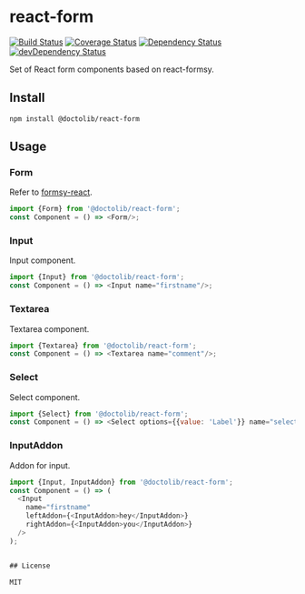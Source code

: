 # react-form
[![Build Status](https://travis-ci.org/doctolib/react-form.svg?branch=master)](https://travis-ci.org/doctolib/react-form)
[![Coverage Status](https://coveralls.io/repos/doctolib/react-form/badge.svg?branch=master&service=github)](https://coveralls.io/github/doctolib/react-form?branch=master)
[![Dependency Status](https://david-dm.org/doctolib/react-form.svg?theme=shields.io)](https://david-dm.org/doctolib/react-form)
[![devDependency Status](https://david-dm.org/doctolib/react-form/dev-status.svg?theme=shields.io)](https://david-dm.org/doctolib/react-form#info=devDependencies)

Set of React form components based on react-formsy.

## Install

```
npm install @doctolib/react-form
```

## Usage

### Form

Refer to [formsy-react](https://github.com/christianalfoni/formsy-react#how-to-use).

```js
import {Form} from '@doctolib/react-form';
const Component = () => <Form/>;
```

### Input

Input component.

```js
import {Input} from '@doctolib/react-form';
const Component = () => <Input name="firstname"/>;
```

### Textarea

Textarea component.

```js
import {Textarea} from '@doctolib/react-form';
const Component = () => <Textarea name="comment"/>;
```

### Select

Select component.

```js
import {Select} from '@doctolib/react-form';
const Component = () => <Select options={{value: 'Label'}} name="select"/>;
```

### InputAddon

Addon for input.

```js
import {Input, InputAddon} from '@doctolib/react-form';
const Component = () => (
  <Input
    name="firstname"
    leftAddon={<InputAddon>hey</InputAddon>}
    rightAddon={<InputAddon>you</InputAddon>}
  />
);


## License

MIT
